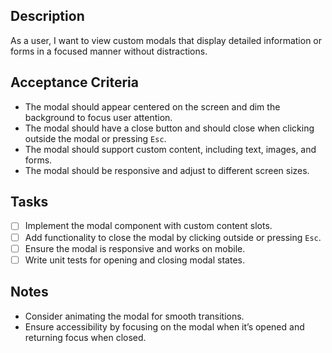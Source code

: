 
## Description

As a user, I want to view custom modals that display detailed information or forms in a focused manner without distractions.

## Acceptance Criteria

- The modal should appear centered on the screen and dim the background to focus user attention.
- The modal should have a close button and should close when clicking outside the modal or pressing `Esc`.
- The modal should support custom content, including text, images, and forms.
- The modal should be responsive and adjust to different screen sizes.

## Tasks

- [ ] Implement the modal component with custom content slots.
- [ ] Add functionality to close the modal by clicking outside or pressing `Esc`.
- [ ] Ensure the modal is responsive and works on mobile.
- [ ] Write unit tests for opening and closing modal states.

## Notes

- Consider animating the modal for smooth transitions.
- Ensure accessibility by focusing on the modal when it’s opened and returning focus when closed.
